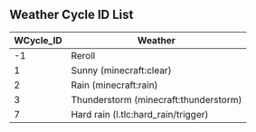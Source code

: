 ## Weather Cycle ID List

| WCycle_ID | Weather |
| --- | --- |
| -1 | Reroll |
| 1 | Sunny (minecraft:clear) |
| 2 | Rain (minecraft:rain) |
| 3 | Thunderstorm (minecraft:thunderstorm) |
| 7 | Hard rain (l.tlc:hard_rain/trigger) |